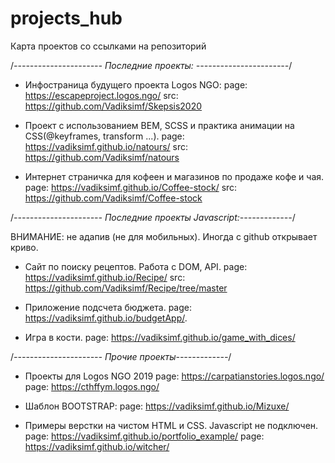 # projects_hub
Карта проектов со ссылками на репозиторий

/*---------------------- Последние проекты: -----------------------*/

- Инфостраница будущего проекта Logos NGO:
page: https://escapeproject.logos.ngo/
src:  https://github.com/Vadiksimf/Skepsis2020

- Проект с использованием BEM, SCSS и практика анимации на CSS(@keyframes, transform ...).
page: https://vadiksimf.github.io/natours/
src:  https://github.com/Vadiksimf/natours

- Интернет страничка для кофеен и магазинов по продаже кофе и чая.
page: https://vadiksimf.github.io/Coffee-stock/
src:  https://github.com/Vadiksimf/Coffee-stock

/*---------------------- Последние проекты Javascript:-------------*/

ВНИМАНИЕ: не адапив (не для мобильных). Иногда с github открывает криво.

-	Сайт по поиску рецептов. Работа с DOM, API.
page: https://vadiksimf.github.io/Recipe/
src:  https://github.com/Vadiksimf/Recipe/tree/master

- Приложение подсчета бюджета. 
page: https://vadiksimf.github.io/budgetApp/.

- Игра в кости.
page: https://vadiksimf.github.io/game_with_dices/


/*---------------------- Прочие проекты-------------*/

- Проекты для Logos NGO 2019
page: https://carpatianstories.logos.ngo/
page: https://cthffym.logos.ngo/

- Шаблон BOOTSTRAP:
page: https://vadiksimf.github.io/Mizuxe/

-	Примеры верстки на чистом HTML и CSS. Javascript не подключен.
page: https://vadiksimf.github.io/portfolio_example/
page: https://vadiksimf.github.io/witcher/




